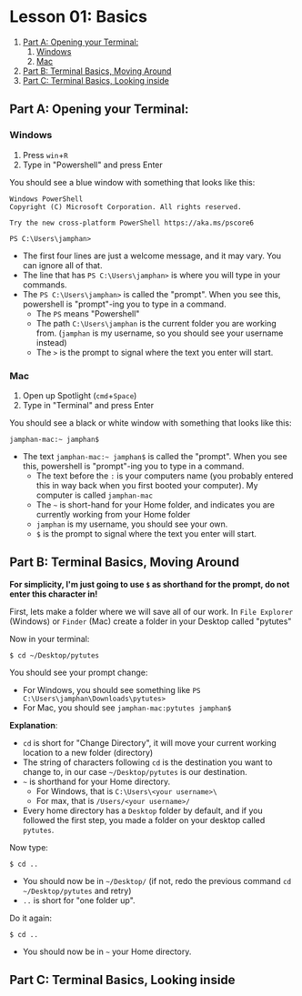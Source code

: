 # Lesson 01: Basics

<!-- TOC depthFrom:2 orderedList:true -->

1. [Part A: Opening your Terminal:](#part-a-opening-your-terminal)
    1. [Windows](#windows)
    2. [Mac](#mac)
2. [Part B: Terminal Basics, Moving Around](#part-b-terminal-basics-moving-around)
3. [Part C: Terminal Basics, Looking inside](#part-c-terminal-basics-looking-inside)

<!-- /TOC -->

## Part A: Opening your Terminal:

### Windows

1. Press `win`+`R`
2. Type in "Powershell" and press Enter

You should see a blue window with something that looks like this:

```
Windows PowerShell
Copyright (C) Microsoft Corporation. All rights reserved.

Try the new cross-platform PowerShell https://aka.ms/pscore6

PS C:\Users\jamphan>
```

- The first four lines are just a welcome message, and it may vary. You can ignore all of that.
- The line that has `PS C:\Users\jamphan>` is where you will type in your commands.
- The `PS C:\Users\jamphan>` is called the "prompt". When you see this, powershell is "prompt"-ing you to type in a command.
    - The `PS` means "Powershell"
    - The path `C:\Users\jamphan` is the current folder you are working from. (`jamphan` is my username, so you should see your username instead)
    - The `>` is the prompt to signal where the text you enter will start.

### Mac

1. Open up Spotlight (`cmd`+`Space`)
2. Type in "Terminal" and press Enter

You should see a black or white window with something that looks like this:

```
jamphan-mac:~ jamphan$
```

- The text `jamphan-mac:~ jamphan$` is called the "prompt". When you see this, powershell is "prompt"-ing you to type in a command.
    - The text before the `:` is your computers name (you probably entered this in way back when you first booted your computer). My computer is called `jamphan-mac`
    - The `~` is short-hand for your Home folder, and indicates you are currently working from your Home folder
    - `jamphan` is my username, you should see your own.
    - `$` is the prompt to signal where the text you enter will start.

## Part B: Terminal Basics, Moving Around

**For simplicity, I'm just going to use `$` as shorthand for the prompt, do not enter this character in!**

First, lets make a folder where we will save all of our work. In `File Explorer` (Windows) or `Finder` (Mac) create a folder in your Desktop called "pytutes"

Now in your terminal:

```
$ cd ~/Desktop/pytutes
```

You should see your prompt change:

- For Windows, you should see something like `PS C:\Users\jamphan\Downloads\pytutes>`
- For Mac, you should see `jamphan-mac:pytutes jamphan$`

**Explanation**:
- `cd` is short for "Change Directory", it will move your current working location to a new folder (directory)
- The string of characters following `cd` is the destination you want to change to, in our case `~/Desktop/pytutes` is our destination.
- `~` is shorthand for your Home directory.
    - For Windows, that is `C:\Users\<your username>\`
    - For max, that is `/Users/<your username>/`
- Every home directory has a `Desktop` folder by default, and if you followed the first step, you made a folder on your desktop called `pytutes`.

Now type:

```
$ cd ..
```

- You should now be in `~/Desktop/` (if not, redo the previous command `cd ~/Desktop/pytutes` and retry)
- `..` is short for "one folder up".

Do it again:

```
$ cd ..
```

- You should now be in `~` your Home directory.

## Part C: Terminal Basics, Looking inside
